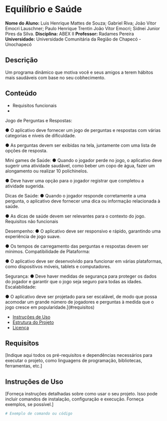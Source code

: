 # Equilíbrio e Saúde 

**Nome do Aluno:** Luis Henrique Mattes de Souza; Gabriel Riva; João Vitor Emocri Lauschner; Paulo Henrique Trentin João Vitor Emocri; Sidnei Junior Pires da Silva.
**Disciplina:** ABEX II
**Professor:** Radames Pereira
**Universidade:** Universidade Comunitária da Região de Chapecó - Unochapecó


## Descrição

Um programa dinâmico que motiva você e seus amigos a terem hábitos mais saudáveis com base no seu cobhecimento.

## Conteúdo

- Requisitos funcionais
- 
Jogo de Perguntas e Respostas:

● O aplicativo deve fornecer um jogo de perguntas e respostas com várias 
categorias e níveis de dificuldade.

● As perguntas devem ser exibidas na tela, juntamente com uma lista de opções de 
resposta.

Mini games de Saúde: 
● Quando o jogador perde no jogo, o aplicativo deve sugerir uma atividade 
saudável, como beber um copo de água, fazer um alongamento ou realizar 10 
polichinelos. 

● Deve haver uma opção para o jogador registrar que completou a atividade 
sugerida.

Dicas de Saúde:
● Quando o jogador responde corretamente a uma pergunta, o aplicativo deve 
fornecer uma dica ou informação relacionada à saúde.

● As dicas de saúde devem ser relevantes para o contexto do jogo.
Requisitos não funcionais

Desempenho:
● O aplicativo deve ser responsivo e rápido, garantindo uma experiência de jogo 
suave.

● Os tempos de carregamento das perguntas e respostas devem ser mínimos.
Compatibilidade de Plataforma: 

● O aplicativo deve ser desenvolvido para funcionar em várias plataformas, como 
dispositivos móveis, tablets e computadores.

Segurança: 
● Deve haver medidas de segurança para proteger os dados do jogador e garantir 
que o jogo seja seguro para todas as idades. 
Escalabilidade: 

● O aplicativo deve ser projetado para ser escalável, de modo que possa acomodar 
um grande número de jogadores e perguntas à medida que o jogo cresce em 
popularidade.](#requisitos)

- [Instruções de Uso](#instruções-de-uso)
- [Estrutura do Projeto](#estrutura-do-projeto)
- [Licença](#licença)

## Requisitos

[Indique aqui todos os pré-requisitos e dependências necessários para executar o projeto, como linguagens de programação, bibliotecas, ferramentas, etc.]

## Instruções de Uso

[Forneça instruções detalhadas sobre como usar o seu projeto. Isso pode incluir comandos de instalação, configuração e execução. Forneça exemplos, se possível.]

```bash
# Exemplo de comando ou código

